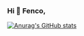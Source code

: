 ### Hi 👋  Fenco,

<!--
**Fenco-Han/Fenco-Han** is a ✨ _special_ ✨ repository because its `README.md` (this file) appears on your GitHub profile.

Here are some ideas to get you started:

 🔭 I’m currently studying on ZUST
 🌱 I’m currently learning JAVA 
- 👯 I’m looking to collaborate on ...
- 🤔 I’m looking for help with ...
- 💬 Ask me about ...
 📫 How to reach me: 
QQ : 835434666
Email: Fenco_Han@163.com
- 😄 Pronouns: ...
- ⚡ Fun fact: ...
-->
[![Anurag's GitHub stats](https://github-readme-stats.vercel.app/api?username=anuraghazra)](https://github.com/anuraghazra/github-readme-stats)
